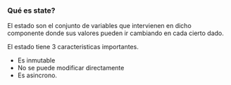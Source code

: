 ### Qué es state?

El estado son el conjunto de variables que intervienen en dicho componente donde sus valores pueden ir cambiando en cada cierto dado.

El estado tiene 3 caracteristicas importantes.

- Es inmutable
- No se puede modificar directamente
- Es asincrono.